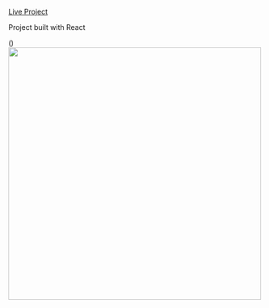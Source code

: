 [Live Project](https://react-cards.netlify.app/)

Project built with React

(<img src="https://i.imgur.com/akh4bOa.jpg" align="left" height="500" width="500" >)


